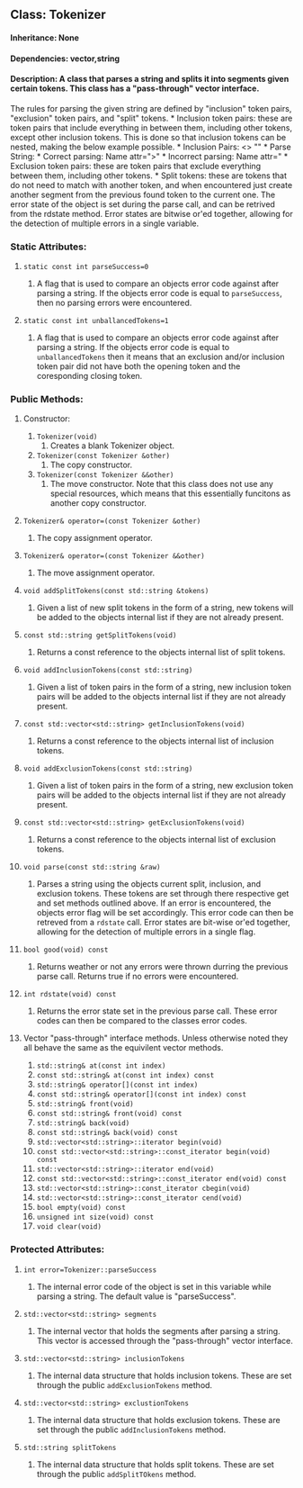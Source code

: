 ## Class: Tokenizer
#### Inheritance: None
#### Dependencies: vector,string
#### Description: A class that parses a string and splits it into segments given certain tokens. This class has a "pass-through" vector interface.

The rules for parsing the given string are defined by "inclusion" token pairs, "exclusion" token pairs, and "split" tokens.
	* Inclusion token pairs: these are token pairs that include everything in between them, including other tokens, except other inclusion tokens. This is done so that inclusion tokens can be nested, making the below example possible.
		* Inclusion Pairs: 	<> ""
		* Parse String:		<Name attr=">">
		* Correct parsing:	Name attr=">"
		* Incorrect parsing: 	Name attr="
	* Exclusion token pairs: these are token pairs that exclude everything between them, including other tokens.
	* Split tokens: these are tokens that do not need to match with another token, and when encountered just create another segment from the previous found token to the current one.
The error state of the object is set during the parse call, and can be retrived from the rdstate method. Error states are bitwise or'ed together, allowing for the detection of multiple errors in a single variable.

### Static Attributes:
1. ```static const int parseSuccess=0```
	1. A flag that is used to compare an objects error code against after parsing a string. If the objects error code is equal to ```parseSuccess```, then no parsing errors were encountered.

1. ```static const int unballancedTokens=1```
	1. A flag that is used to compare an objects error code against after parsing a string. If the objects error code is equal to ```unballancedTokens``` then it means that an exclusion and/or inclusion token pair did not have both the opening token and the coresponding closing token.

### Public Methods:
1. Constructor:
	1. ```Tokenizer(void)```
		1. Creates a blank Tokenizer object.
	1. ```Tokenizer(const Tokenizer &other)```
		1. The copy constructor.
	1. ```Tokenizer(const Tokenizer &&other)```
		1. The move constructor. Note that this class does not use any special resources, which means that this essentially funcitons as another copy constructor.

1. ```Tokenizer& operator=(const Tokenizer &other)```
	1. The copy assignment operator.

1. ```Tokenizer& operator=(const Tokenizer &&other)```
	1. The move assignment operator.

1. ```void addSplitTokens(const std::string &tokens)```
	1. Given a list of new split tokens in the form of a string, new tokens will be added to the objects internal list if they are not already present.

1. ```const std::string getSplitTokens(void)```
	1. Returns a const reference to the objects internal list of split tokens.

1. ```void addInclusionTokens(const std::string)```
	1. Given a list of token pairs in the form of a string, new inclusion token pairs will be added to the objects internal list if they are not already present.

1. ```const std::vector<std::string> getInclusionTokens(void)```
	1. Returns a const reference to the objects internal list of inclusion tokens.

1. ```void addExclusionTokens(const std::string)```
	1. Given a list of token pairs in the form of a string, new exclusion token pairs will be added to the objects internal list if they are not already present.

1. ```const std::vector<std::string> getExclusionTokens(void)```
	1. Returns a const reference to the objects internal list of exclusion tokens.

1. ```void parse(const std::string &raw)```
	1. Parses a string using the objects current split, inclusion, and exclusion tokens. These tokens are set through there respective get and set methods outlined above. If an error is encountered, the objects error flag will be set accordingly. This error code can then be retreved from a ```rdstate``` call. Error states are bit-wise or'ed together, allowing for the detection of multiple errors in a single flag.

1. ```bool good(void) const```
	1. Returns weather or not any errors were thrown durring the previous parse call. Returns true if no errors were encountered.

1. ```int rdstate(void) const```
	1. Returns the error state set in the previous parse call. These error codes can then be compared to the classes error codes.

1. Vector "pass-through" interface methods. Unless otherwise noted they all behave the same as the equivilent vector methods.
	1. ```std::string& at(const int index)```
	1. ```const std::string& at(const int index) const```
	1. ```std::string& operator[](const int index)```
	1. ```const std::string& operator[](const int index) const```
	1. ```std::string& front(void)```
	1. ```const std::string& front(void) const```
	1. ```std::string& back(void)```
	1. ```const std::string& back(void) const```
	1. ```std::vector<std::string>::iterator begin(void)```
	1. ```const std::vector<std::string>::const_iterator begin(void) const```
	1. ```std::vector<std::string>::iterator end(void)```
	1. ```const std::vector<std::string>::const_iterator end(void) const```
	1. ```std::vector<std::string>::const_iterator cbegin(void)```
	1. ```std::vector<std::string>::const_iterator cend(void)```
	1. ```bool empty(void) const```
	1. ```unsigned int size(void) const```
	1. ```void clear(void)```

### Protected Attributes:
1. ```int error=Tokenizer::parseSuccess```
	1. The internal error code of the object is set in this variable while parsing a string. The default value is "parseSuccess".

1. ```std::vector<std::string> segments```
	1. The internal vector that holds the segments after parsing a string. This vector is accessed through the "pass-through" vector interface.

1. ```std::vector<std::string> inclusionTokens```
	1. The internal data structure that holds inclusion tokens. These are set through the public ```addExclusionTokens``` method.

1. ```std::vector<std::string> exclustionTokens```
	1. The internal data structure that holds exclusion tokens. These are set through the public ```addInclusionTokens``` method.

1. ```std::string splitTokens```
	1. The internal data structure that holds split tokens. These are set through the public ```addSplitTOkens``` method.
